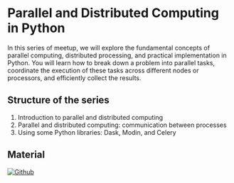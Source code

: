 # Parallel and Distributed Computing in Python

In this series of meetup, we will explore the fundamental concepts of parallel computing, distributed processing, and practical implementation in Python. You will learn how to break down a problem into parallel tasks, coordinate the execution of these tasks across different nodes or processors, and efficiently collect the results.

## Structure of the series

1. Introduction to parallel and distributed computing
2. Parallel and distributed computing: communication between processes
3. Using some Python libraries: Dask, Modin, and Celery

## Material

[![Github](https://img.shields.io/badge/GitHub-181717.svg?style=for-the-badge&logo=GitHub&logoColor=white)](https://github.com/PythonBiellaGroup/MaterialeSerate/tree/master/CalcoloParalleloDistribuito)

